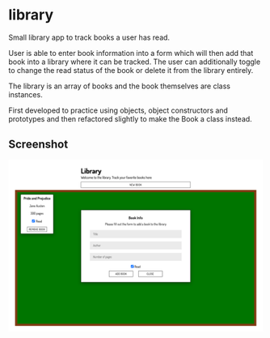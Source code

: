 # library
Small library app to track books a user has read.

User is able to enter book information into a form which will then add that book into a library where it can be tracked. The user can additionally toggle to change the read status of the book or delete it from the library entirely.

The library is an array of books and the book themselves are class instances.

First developed to practice using objects, object constructors and prototypes and then refactored slightly to make the Book a class instead.

## Screenshot 

![screenshot](/screenshot.png)